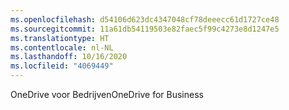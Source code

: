 ```yaml
---
ms.openlocfilehash: d54106d623dc4347048cf78deeecc61d1727ce48
ms.sourcegitcommit: 11a61db54119503e82faec5f99c4273e8d1247e5
ms.translationtype: HT
ms.contentlocale: nl-NL
ms.lasthandoff: 10/16/2020
ms.locfileid: "4069449"
---
```

<span data-ttu-id="4019b-101">OneDrive voor Bedrijven</span><span class="sxs-lookup"><span data-stu-id="4019b-101">OneDrive for Business</span></span>